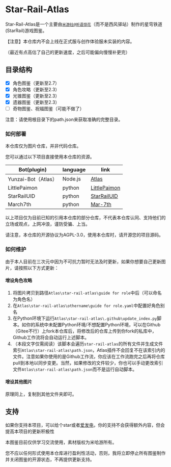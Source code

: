 # Star-Rail-Atlas
Star-Rail-Atlas是一个主要由[`米游社@听语惊花`](https://bbs.mihoyo.com/ys/accountCenter/postList?id=289918413)（而不是西风驿站）制作的星穹铁道(StarRail)游戏图鉴。

【注意】本仓库内不会上线在正式服与创作体验服未实装的内容。

（最近有点高估了自己的更新速度，之后可能偏向慢慢补更完）

## 目录结构
- [x] 角色图鉴（更新至2.7）
- [x] 角色攻略（更新至2.3）
- [x] 光锥图鉴（更新至2.3）
- [x] 遗器图鉴（更新至2.3）
- [ ] 奇物图鉴、祝福图鉴（可能不做了）

注意：请使用根目录下的path.json来获取准确的完整目录。

### 如何部署

本仓库仅为图片仓库，并非代码仓库。

您可以通过以下项目直接使用本仓库的资源。

| Bot(plugin)         | language | link                                                         |
| ------------------- | -------- | ------------------------------------------------------------ |
| Yunzai-Bot（Atlas） | Node.js  | [Atlas](https://github.com/Nwflower/atlas)                   |
| LittlePaimon        | python   | [LittlePaimon](https://github.com/CMHopeSunshine/LittlePaimon) |
| StarRailUID         | python   | [StarRailUID](https://github.com/qwerdvd/StarRailUID)        |
| March7th            | python   | [Mar-7th](https://github.com/Mar-7th/March7th)               |

以上项目仅为目前已知的引用本仓库的部分仓库，不代表本仓库认同、支持他们的立场或观点，上网冲浪，谨防受骗、上当。

请注意，本仓库的开源协议为AGPL-3.0，使用本仓库时，请开源您的项目源码。

### 如何维护

由于本人目前在三次元中因为不可抗力暂时无法及时更新，如果你想要自己更新图片，请按照以下方式更新：

#### 增设角色攻略

1. 将图片拷贝到路径`Atlas\star-rail-atlas\guide for role`中后（可以命名为角色名）
2. 在`Atlas\star-rail-atlas\othername\guide for role.yaml`中配置好角色别名
3. 在Python环境下运行`Atlas\star-rail-atlas\.github\update_index.py`脚本。如你的系统中未配置Python环境/不想配置Python环境，可以在Github（Gitee不行）上fork本仓库后，将修改后的仓库上传到你fork的私库中，Github工作流将会自动运行上述脚本。
4. （本段文字仅需阅读）该脚本会遍历`star-rail-atlas`的所有文件并生成文件索引`Atlas\star-rail-atlas\path.json`，Atlas插件不会回复不在该索引内的文件。注意如果你使用的是Github工作流，你应该在工作流跑完之后再将仓库pull到本地以同步变更。当然，如果修改的文件较少，你也可以手动更改索引文件`Atlas\star-rail-atlas\path.json`而不是运行自动脚本。

#### 增设其他图片

原理同上，复制到其他文件夹即可。

## 支持

如果你支持本项目，可以给个star或者[爱发电](https://afdian.net/a/Nwflower)，你的支持不会获得额外内容，但会提高本项目的更新积极性

本图鉴目前仅供学习交流使用，素材版权为米哈游所有。

您不应以任何形式使用本仓库进行盈利性活动，否则，我将立即停止所有图鉴制作并关闭图鉴的开源状态，不再提供更新支持。